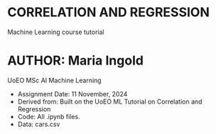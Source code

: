 # CORRELATION AND REGRESSION

Machine Learning course tutorial  

# AUTHOR: Maria Ingold

UoEO MSc AI Machine Learning  

* Assignment Date: 11 November, 2024
* Derived from: Built on the UoEO ML Tutorial on Correlation and Regression
* Code: All .ipynb files.
* Data: cars.csv
